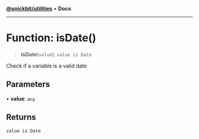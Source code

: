 [**@snickbit/utilities**](../README.md) • **Docs**

***

# Function: isDate()

> **isDate**(`value`): `value is Date`

Check if a variable is a valid date

## Parameters

• **value**: `any`

## Returns

`value is Date`
